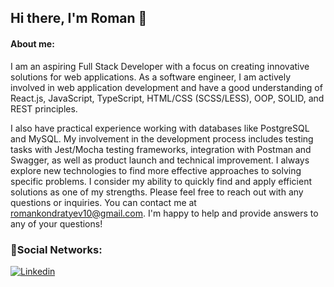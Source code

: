 ## Hi there, I'm Roman 👋
#### About me:

I am an aspiring Full Stack Developer with a focus on creating innovative solutions for web applications. As a software engineer, I am actively involved in web application development and have a good understanding of React.js, JavaScript, TypeScript, HTML/CSS (SCSS/LESS), OOP, SOLID, and REST principles.

I also have practical experience working with databases like PostgreSQL and MySQL. My involvement in the development process includes testing tasks with Jest/Mocha testing frameworks, integration with Postman and Swagger, as well as product launch and technical improvement. I always explore new technologies to find more effective approaches to solving specific problems. I consider my ability to quickly find and apply efficient solutions as one of my strengths.
Please feel free to reach out with any questions or inquiries. You can contact me at romankondratyev10@gmail.com. 
I'm happy to help and provide answers to any of your questions!

### 🤝Social Networks:
[![Linkedin](https://img.shields.io/badge/-LinkedIn-blue?style=flat&logo=Linkedin&logoColor=white)](https://www.linkedin.com/in/роман-кондратьев-b57310286/)

<!--
**Roman-Kondratyev/Roman-Kondratyev** is a ✨ _special_ ✨ repository because its `README.md` (this file) appears on your GitHub profile.

Here are some ideas to get you started:

- 🔭 I’m currently working on ...
- 🌱 I’m currently learning ...
- 👯 I’m looking to collaborate on ...
- 🤔 I’m looking for help with ...
- 💬 Ask me about ...
- 📫 How to reach me: ...
- 😄 Pronouns: ...
- ⚡ Fun fact: ...
-->

